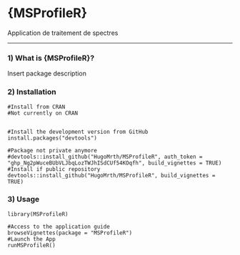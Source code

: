 # {MSProfileR}

Application de traitement de spectres
  
  
***
  
  
### 1) What is {MSProfileR}?

Insert package description

### 2) Installation

```
#Install from CRAN 
#Not currently on CRAN

  
#Install the development version from GitHub  
install.packages("devtools")

#Package not private anymore
#devtools::install_github("HugoMrth/MSProfileR", auth_token = "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", build_vignettes = TRUE)
#Install if public repository
devtools::install_github("HugoMrth/MSProfileR", build_vignettes = TRUE)
```

### 3) Usage


```{r}
library(MSProfileR)

#Access to the application guide
browseVignettes(package = "MSProfileR")
#Launch the App
runMSProfileR()
```
